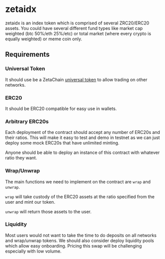 # zetaidx

zetaidx is an index token which is comprised of several ZRC20/ERC20 assets. You could have several different fund types like market cap weighted (btc 50%/eth 25%/etc) or total market (where every crypto is equally weighted) or meme coin only.

## Requirements

### Universal Token

It should use be a ZetaChain [universal token](https://www.zetachain.com/docs/developers/standards/token/) to allow trading on other networks.

### ERC20

It should be ERC20 compatible for easy use in wallets.

### Arbitrary ERC20s

Each deployment of the contract should accept any number of ERC20s and their ratios. This will make it easy to test and demo in testnet as we can just deploy some mock ERC20s that have unlimited minting.

Anyone should be able to deploy an instance of this contract with whatever ratio they want.

### Wrap/Unwrap

The main functions we need to implement on the contract are `wrap` and `unwrap`.

`wrap` will take custody of the ERC20 assets at the ratio specified from the user and mint our token.

`unwrap` will return those assets to the user.

### Liquidity

Most users would not want to take the time to do deposits on all networks and wrap/unwrap tokens. We should also consider deploy liquidity pools which allow easy onboarding. Pricing this swap will be challenging especially with low volume.